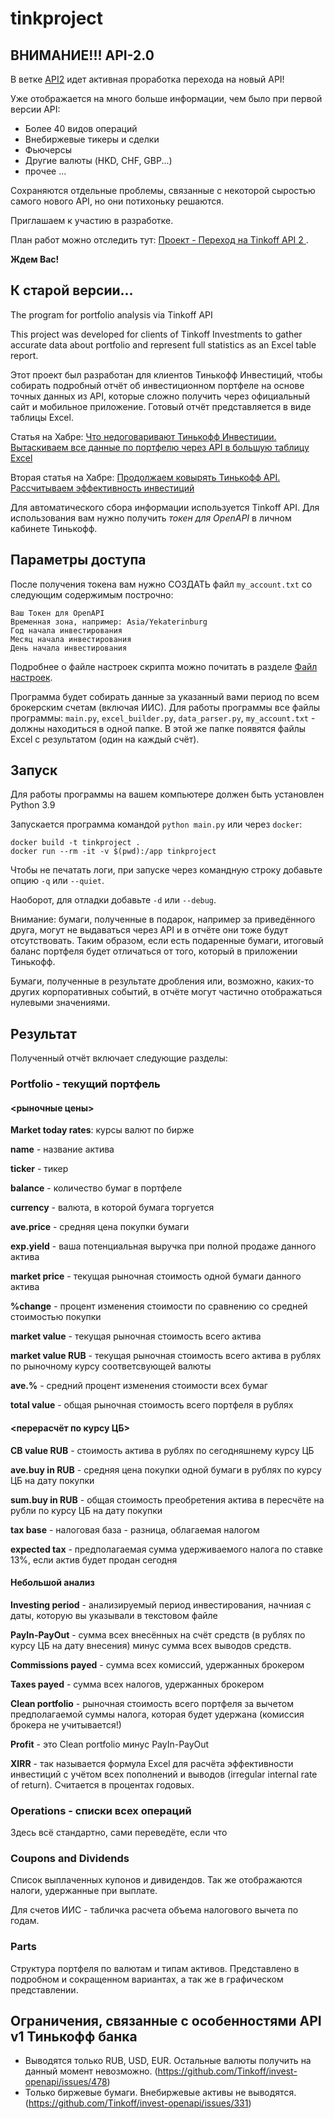 # tinkproject


## ВНИМАНИЕ!!! API-2.0

В ветке [API2](https://github.com/softandiron/tinkproject/tree/API2) идет активная проработка перехода на новый API!

Уже отображается на много больше информации, чем было при первой версии API:
* Более 40 видов операций
* Внебиржевые тикеры и сделки
* Фьючерсы
* Другие валюты (HKD, CHF, GBP...)
* прочее ...

Сохраняются отдельные проблемы, связанные с некоторой сыростью самого нового API, но они потихоньку решаются.

Приглашаем к участию в разработке.

План работ можно отследить тут: [Проект - Переход на Tinkoff API 2 ](https://github.com/softandiron/tinkproject/projects/2).

**Ждем Вас!**

## К старой версии...

The program for portfolio analysis via Tinkoff API

This project was developed for clients of Tinkoff Investments to gather accurate data about portfolio and represent full statistics as an Excel table report.

Этот проект был разработан для клиентов Тинькофф Инвестиций, чтобы собирать подробный отчёт об инвестиционном портфеле на основе точных данных из API, которые сложно получить через официальный сайт и мобильное приложение.
Готовый отчёт представляется в виде таблицы Excel.

Статья на Хабре: [Что недоговаривают Тинькофф Инвестиции. Вытаскиваем все данные по портфелю через API в большую таблицу Excel](https://habr.com/en/post/555884/)

Вторая статья на Хабре: [Продолжаем ковырять Тинькофф API. Рассчитываем эффективность инвестиций](https://habr.com/ru/post/572358/)

Для автоматического сбора информации используется Tinkoff API. Для использования вам нужно получить *токен для OpenAPI* в личном кабинете Тинькофф.

## Параметры доступа

После получения токена вам нужно СОЗДАТЬ файл `my_account.txt` со следующим содержимым построчно:

```text
Ваш Токен для OpenAPI
Временная зона, например: Asia/Yekaterinburg
Год начала инвестирования
Месяц начала инвестирования
День начала инвестирования
```

Подробнее о файле настроек скрипта можно почитать в разделе [Файл настроек](docs/configuration.md).

Программа будет собирать данные за указанный вами период по всем брокерским счетам (включая ИИС). Для работы программы все файлы программы: `main.py`, `excel_builder.py`, `data_parser.py`, `my_account.txt` - должны находиться в одной папке. В этой же папке появятся файлы Excel с результатом (один на каждый счёт).

## Запуск

Для работы программы на вашем компьютере должен быть установлен Python 3.9

Запускается программа командой `python main.py` или через `docker`:
```
docker build -t tinkproject .
docker run --rm -it -v $(pwd):/app tinkproject
```

Чтобы не печатать логи, при запуске через командную строку добавьте опцию `-q` или `--quiet`.

Наоборот, для отладки добавьте `-d` или `--debug`.

Внимание: бумаги, полученные в подарок, например за приведённого друга, могут не выдаваться через API и в отчёте они тоже будут отсутствовать. Таким образом, если есть подаренные бумаги, итоговый баланс портфеля будет отличаться от того, который в приложении Тинькофф.

Бумаги, полученные в результате дробления или, возможно, каких-то других корпоративных событий, в отчёте могут частично отображаться нулевыми значениями.

## Результат

Полученный отчёт включает следующие разделы:

### Portfolio - текущий портфель

#### <рыночные цены>

**Market today rates**: курсы валют по бирже

**name** - название актива

**ticker** - тикер

**balance** - количество бумаг в портфеле

**currency** - валюта, в которой бумага торгуется

**ave.price** - средняя цена покупки бумаги

**exp.yield** - ваша потенциальная выручка при полной продаже данного актива

**market price** - текущая рыночная стоимость одной бумаги данного актива

**%change** - процент изменения стоимости по сравнению со средней стоимостью покупки

**market value** - текущая рыночная стоимость всего актива

**market value RUB** - текущая рыночная стоимость всего актива в рублях по рыночному курсу соответсвующей валюты

**ave.%** - средний процент изменения стоимости всех бумаг

**total value** - общая рыночная стоимость всего портфеля в рублях

#### <перерасчёт по курсу ЦБ>

**CB value RUB** - стоимость актива в рублях по сегодняшнему курсу ЦБ

**ave.buy in RUB** - средняя цена покупки одной бумаги в рублях по курсу ЦБ на дату покупки

**sum.buy in RUB** - общая стоимость преобретения актива в пересчёте на рубли по курсу ЦБ на дату покупки

**tax base** - налоговая база - разница, облагаемая налогом

**expected tax** - предполагаемая сумма удерживаемого налога по ставке 13%, если актив будет продан сегодня

#### Небольшой анализ

**Investing period** - анализируемый период инвестирования, начниая с даты, которую вы указывали в текстовом файле

**PayIn-PayOut** - сумма всех внесённых на счёт средств (в рублях по курсу ЦБ на дату внесения) минус сумма всех выводов средств.

**Commissions payed** - сумма всех комиссий, удержанных брокером

**Taxes payed** - сумма всех налогов, удержанных брокером

**Clean portfolio** - рыночная стоимость всего портфеля за вычетом предполагаемой суммы налога, которая будет удержана (комиссия брокера не учитывается!)

**Profit** - это Clean portfolio минус PayIn-PayOut

**XIRR** - так называется формула Excel для расчёта эффективности инвестиций с учётом всех пополнений и выводов (irregular internal rate of return). Считается в процентах годовых.

### Operations - списки всех операций

Здесь всё стандартно, сами переведёте, если что

### Coupons and Dividends

Список выплаченных купонов и дивидендов. Так же отображаются налоги, удержанные при выплате.

Для счетов ИИС - табличка расчета объема налогового вычета по годам.

### Parts

Структура портфеля по валютам и типам активов. Представлено в подробном и сокращенном вариантах, а так же в графическом представлении.

## Ограничения, связанные с особенностями API v1 Тинькофф банка

* Выводятся только RUB, USD, EUR. Остальные валюты получить на данный момент невозможно. (https://github.com/Tinkoff/invest-openapi/issues/478)
* Только биржевые бумаги. Внебиржевые активы не выводятся. (https://github.com/Tinkoff/invest-openapi/issues/331)
